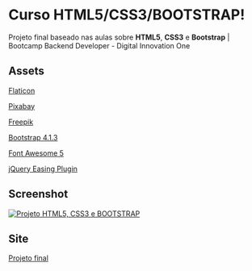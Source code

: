 # Curso HTML5/CSS3/BOOTSTRAP!

Projeto final baseado nas aulas sobre **HTML5**, **CSS3** e **Bootstrap** | Bootcamp Backend Developer - Digital Innovation One


## Assets

[Flaticon](www.flaticon.com/ "Flaticon")

[Pixabay](https://pixabay.com/pt/ "Pixabay")

[Freepik](https://br.freepik.com "Freepik")

[Bootstrap 4.1.3](https://stackpath.bootstrapcdn.com/bootstrap/4.1.3/css/bootstrap.min.css "Bootstrap 4.1.3")

[Font Awesome 5](https://cdnjs.cloudflare.com/ajax/libs/font-awesome/5.13.1/css/all.min.css "Font Awesome 5")

[jQuery Easing Plugin](http://gsgd.co.uk/sandbox/jquery/easing/ "jQuery Easing Plugin")


## Screenshot

[![Projeto HTML5, CSS3 e BOOTSTRAP](https://uploaddeimagens.com.br/images/002/736/178/original/html5-Css3_%283%29.png?1593415018 "Projeto HTML5, CSS3 e BOOTSTRAP")](https://estudos.airongabriel.com.br/dio/htm-css "Projeto HTML5, CSS3 e BOOTSTRAP")


## Site

[Projeto final](https://estudos.airongabriel.com.br/dio/htm-css "Projeto final")
